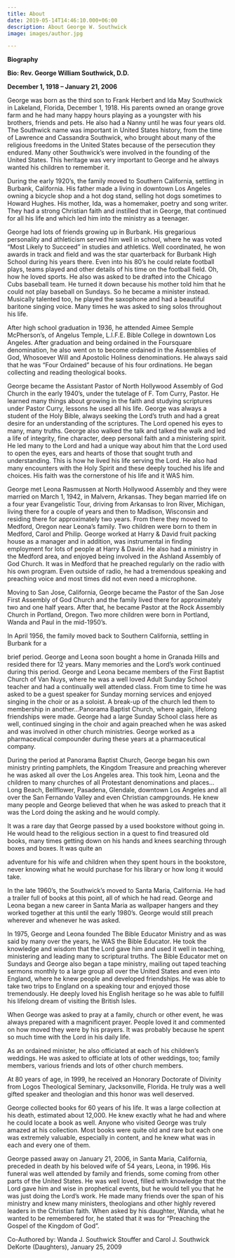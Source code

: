 ```yaml
---
title: About
date: 2019-05-14T14:46:10.000+06:00
description: About George W. Southwick
image: images/author.jpg

---
```

**Biography**

**Bio: Rev. George William Southwick, D.D.**

**December 1, 1918 – January 21, 2006**

George was born as the third son to Frank Herbert and Ida May Southwick in Lakeland, Florida, December 1, 1918. His parents owned an orange grove farm and he had many happy hours playing as a youngster with his brothers, friends and pets. He also had a Nanny until he was four years old. The Southwick name was important in United States history, from the time of Lawrence and Cassandra Southwick, who brought about many of the religious freedoms in the United States because of the persecution they endured. Many other Southwick’s were involved in the founding of the United States. This heritage was very important to George and he always wanted his children to remember it.

During the early 1920’s, the family moved to Southern California, settling in Burbank, California. His father made a living in downtown Los Angeles owning a bicycle shop and a hot dog stand, selling hot dogs sometimes to Howard Hughes. His mother, Ida, was a homemaker, poetry and song writer. They had a strong Christian faith and instilled that in George, that continued for all his life and which led him into the ministry as a teenager.

George had lots of friends growing up in Burbank. His gregarious personality and athleticism served him well in school, where he was voted “Most Likely to Succeed” in studies and athletics. Well coordinated, he won awards in track and field and was the star quarterback for Burbank High School during his years there. Even into his 80’s he could relate football plays, teams played and other details of his time on the football field. Oh, how he loved sports. He also was asked to be drafted into the Chicago Cubs baseball team. He turned it down because his mother told him that he could not play baseball on Sundays. So he became a minister instead. Musically talented too, he played the saxophone and had a beautiful baritone singing voice. Many times he was asked to sing solos throughout his life.

After high school graduation in 1936, he attended Aimee Semple McPherson’s, of Angelus Temple, L.I.F.E. Bible College in downtown Los Angeles. After graduation and being ordained in the Foursquare denomination, he also went on to become ordained in the Assemblies of God, Whosoever Will and Apostolic Holiness denominations. He always said that he was “Four Ordained” because of his four ordinations. He began collecting and reading theological books.

George became the Assistant Pastor of North Hollywood Assembly of God Church in the early 1940’s, under the tutelage of F. Tom Curry, Pastor. He learned many things about growing in the faith and studying scriptures under Pastor Curry, lessons he used all his life. George was always a student of the Holy Bible, always seeking the Lord’s truth and had a great desire for an understanding of the scriptures. The Lord opened his eyes to many, many truths. George also walked the talk and talked the walk and led a life of integrity, fine character, deep personal faith and a ministering spirit. He led many to the Lord and had a unique way about him that the Lord used to open the eyes, ears and hearts of those that sought truth and understanding. This is how he lived his life serving the Lord. He also had many encounters with the Holy Spirit and these deeply touched his life and choices. His faith was the cornerstone of his life and it WAS him.

George met Leona Rasmussen at North Hollywood Assembly and they were married on March 1, 1942, in Malvern, Arkansas. They began married life on a four year Evangelistic Tour, driving from Arkansas to Iron River, Michigan, living there for a couple of years and then to Madison, Wisconsin and residing there for approximately two years. From there they moved to Medford, Oregon near Leona’s family. Two children were born to them in Medford, Carol and Philip. George worked at Harry & David fruit packing house as a manager and in addition, was instrumental in finding employment for lots of people at Harry & David. He also had a ministry in the Medford area, and enjoyed being involved in the Ashland Assembly of God Church. It was in Medford that he preached regularly on the radio with his own program. Even outside of radio, he had a tremendous speaking and preaching voice and most times did not even need a microphone.

Moving to San Jose, California, George became the Pastor of the San Jose First Assembly of God Church and the family lived there for approximately two and one half years. After that, he became Pastor at the Rock Assembly Church in Portland, Oregon. Two more children were born in Portland, Wanda and Paul in the mid-1950’s.

In April 1956, the family moved back to Southern California, settling in Burbank for a

brief period. George and Leona soon bought a home in Granada Hills and resided there for 12 years. Many memories and the Lord’s work continued during this period. George and Leona became members of the First Baptist Church of Van Nuys, where he was a well loved Adult Sunday School teacher and had a continually well attended class. From time to time he was asked to be a guest speaker for Sunday morning services and enjoyed singing in the choir or as a soloist. A break-up of the church led them to membership in another…Panorama Baptist Church, where again, lifelong friendships were made. George had a large Sunday School class here as well, continued singing in the choir and again preached when he was asked and was involved in other church ministries. George worked as a pharmaceutical compounder during these years at a pharmaceutical company.

During the period at Panorama Baptist Church, George began his own ministry printing pamphlets, the Kingdom Treasure and preaching wherever he was asked all over the Los Angeles area. This took him, Leona and the children to many churches of all Protestant denominations and places…Long Beach, Bellflower, Pasadena, Glendale, downtown Los Angeles and all over the San Fernando Valley and even Christian campgrounds. He knew many people and George believed that when he was asked to preach that it was the Lord doing the asking and he would comply.

It was a rare day that George passed by a used bookstore without going in. He would head to the religious section in a quest to find treasured old books, many times getting down on his hands and knees searching through boxes and boxes. It was quite an

adventure for his wife and children when they spent hours in the bookstore, never knowing what he would purchase for his library or how long it would take.

In the late 1960’s, the Southwick’s moved to Santa Maria, California. He had a trailer full of books at this point, all of which he had read. George and Leona began a new career in Santa Maria as wallpaper hangers and they worked together at this until the early 1980’s. George would still preach wherever and whenever he was asked.

In 1975, George and Leona founded The Bible Educator Ministry and as was said by many over the years, he WAS the Bible Educator. He took the knowledge and wisdom that the Lord gave him and used it well in teaching, ministering and leading many to scriptural truths. The Bible Educator met on Sundays and George also began a tape ministry, mailing out taped teaching sermons monthly to a large group all over the United States and even into England, where he knew people and developed friendships. He was able to take two trips to England on a speaking tour and enjoyed those tremendously. He deeply loved his English heritage so he was able to fulfill his lifelong dream of visiting the British Isles.

When George was asked to pray at a family, church or other event, he was always prepared with a magnificent prayer. People loved it and commented on how moved they were by his prayers. It was probably because he spent so much time with the Lord in his daily life.

As an ordained minister, he also officiated at each of his children’s weddings. He was asked to officiate at lots of other weddings, too; family members, various friends and lots of other church members.

At 80 years of age, in 1999, he received an Honorary Doctorate of Divinity from Logos Theological Seminary, Jacksonville, Florida. He truly was a well gifted speaker and theologian and this honor was well deserved.

George collected books for 60 years of his life. It was a large collection at his death, estimated about 12,000. He knew exactly what he had and where he could locate a book as well. Anyone who visited George was truly amazed at his collection. Most books were quite old and rare but each one was extremely valuable, especially in content, and he knew what was in each and every one of them.

George passed away on January 21, 2006, in Santa Maria, California, preceded in death by his beloved wife of 54 years, Leona, in 1996. His funeral was well attended by family and friends, some coming from other parts of the United States. He was well loved, filled with knowledge that the Lord gave him and wise in prophetical events, but he would tell you that he was just doing the Lord’s work. He made many friends over the span of his ministry and knew many ministers, theologians and other highly revered leaders in the Christian faith. When asked by his daughter, Wanda, what he wanted to be remembered for, he stated that it was for “Preaching the Gospel of the Kingdom of God”.

Co-Authored by: Wanda J. Southwick Stouffer and Carol J. Southwick DeKorte (Daughters), January 25, 2009